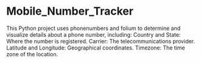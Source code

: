 # Mobile_Number_Tracker
This Python project uses phonenumbers and folium to determine and visualize details about a phone number, including:  Country and State: Where the number is registered. Carrier: The telecommunications provider. Latitude and Longitude: Geographical coordinates. Timezone: The time zone of the location.
